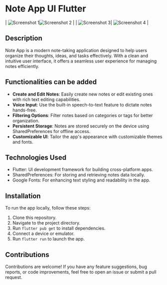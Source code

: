 # Note App UI Flutter

| ![Screenshot 1](https://github.com/shujaatsunasra/modern-addNote-UI/assets/142157275/85bdeb6c-9f37-46c8-8871-7f76a8e94ac5)![Screenshot 2](https://github.com/shujaatsunasra/modern-addNote-UI/assets/142157275/b6db73e1-f060-45f8-9dc7-3dbba9333f34) |
|  ![Screenshot 3](https://github.com/shujaatsunasra/modern-addNote-UI/assets/142157275/86547321-e9a2-4933-bb5c-5b87beef67bb)| ![Screenshot 4](https://github.com/shujaatsunasra/modern-addNote-UI/assets/142157275/3b0024ef-9ccc-4eb6-bdc6-ae33992c51aa) |



## Description

Note App is a modern note-taking application designed to help users organize their thoughts, ideas, and tasks effectively. With a clean and intuitive user interface, it offers a seamless user experience for managing notes efficiently.

## Functionalities can be added

- **Create and Edit Notes**: Easily create new notes or edit existing ones with rich text editing capabilities.
- **Voice Input**: Use the built-in speech-to-text feature to dictate notes hands-free.
- **Filtering Options**: Filter notes based on categories or tags for better organization.
- **Persistent Storage**: Notes are stored securely on the device using SharedPreferences for offline access.
- **Customizable UI**: Tailor the app's appearance with customizable themes and fonts.

## Technologies Used

- Flutter: UI development framework for building cross-platform apps.
- SharedPreferences: For storing and retrieving notes data locally.
- Google Fonts: For enhancing text styling and readability in the app.

## Installation

To run the app locally, follow these steps:

1. Clone this repository.
2. Navigate to the project directory.
3. Run `flutter pub get` to install dependencies.
4. Connect a device or emulator.
5. Run `flutter run` to launch the app.

## Contributions

Contributions are welcome! If you have any feature suggestions, bug reports, or code improvements, feel free to open an issue or submit a pull request.
